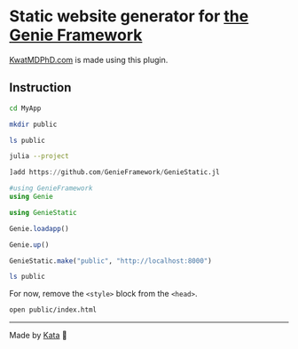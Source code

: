 # Static website generator for [the Genie Framework](https://genieframework.com)

[KwatMDPhD.com](https://KwatMDPhD.com) is made using this plugin.

## Instruction

```bash
cd MyApp

mkdir public

ls public

julia --project
```

```julia
]add https://github.com/GenieFramework/GenieStatic.jl

#using GenieFramework
using Genie

using GenieStatic

Genie.loadapp()

Genie.up()

GenieStatic.make("public", "http://localhost:8000")
```

```bash
ls public
```

For now, remove the `<style>` block from the `<head>`.

```bash
open public/index.html
```

---

Made by [Kata](https://github.com/KwatMDPhD/Kata.jl) 🥋
